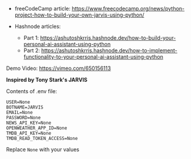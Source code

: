 * freeCodeCamp article: https://www.freecodecamp.org/news/python-project-how-to-build-your-own-jarvis-using-python/

* Hashnode articles:
  * Part 1: https://ashutoshkrris.hashnode.dev/how-to-build-your-personal-ai-assistant-using-python
  * Part 2: https://ashutoshkrris.hashnode.dev/how-to-implement-functionality-to-your-personal-ai-assistant-using-python

Demo Video: https://vimeo.com/650156113

**Inspired by Tony Stark's JARVIS**

Contents of .env file:

```
USER=None
BOTNAME=JARVIS
EMAIL=None
PASSWORD=None
NEWS_API_KEY=None
OPENWEATHER_APP_ID=None
TMDB_API_KEY=None
TMDB_READ_TOKEN_ACCESS=None
```

Replace `None` with your values

